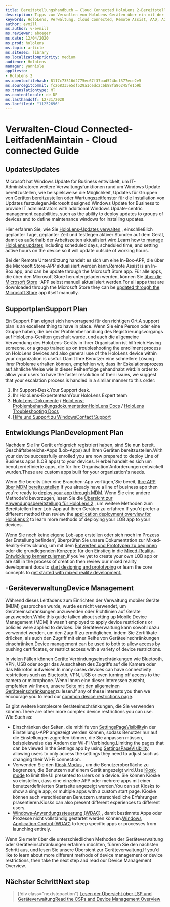 ```yaml
---
title: Bereitstellungshandbuch – Cloud Connected HoloLens 2-Bereitstellung im Maßstab mit Remote Unterstützung – verwalten
description: Tipps zum Verwalten von HoloLens-Geräten über ein mit der Cloud verbundenes Netzwerk
keywords: HoloLens, Verwaltung, Cloud Connected, Remote Assist, AAD, Azure AD, MDM, Verwaltung mobiler Geräte
author: evmill
ms.author: v-evmill
ms.reviewer: aboeger
ms.date: 12/04/2020
ms.prod: hololens
ms.topic: article
ms.sitesec: library
ms.localizationpriority: medium
audience: HoloLens
manager: yannisle
appliesto:
- HoloLens 2
ms.openlocfilehash: 8117c73516d2775ec67f37bad524bcf377ece2e5
ms.sourcegitcommit: fc268335e5df529a1cedc2c6b88fa86245fe1b9b
ms.translationtype: MT
ms.contentlocale: de-DE
ms.lasthandoff: 12/31/2020
ms.locfileid: "11252696"
---
```

# <span data-ttu-id="414fb-104">Verwalten-Cloud Connected-Leitfaden</span><span class="sxs-lookup"><span data-stu-id="414fb-104">Maintain - Cloud connected Guide</span></span>

## <span data-ttu-id="414fb-105">Updates</span><span class="sxs-lookup"><span data-stu-id="414fb-105">Updates</span></span>

<span data-ttu-id="414fb-106">Microsoft hat Windows Update for Business entwickelt, um IT-Administratoren weitere Verwaltungsfunktionen rund um Windows Update bereitzustellen, wie beispielsweise die Möglichkeit, Updates für Gruppen von Geräten bereitzustellen oder Wartungszeitfenster für die Installation von Updates festzulegen.</span><span class="sxs-lookup"><span data-stu-id="414fb-106">Microsoft designed Windows Update for Business to provide IT administrators with additional Windows Update-centric management capabilities, such as the ability to deploy updates to groups of devices and to define maintenance windows for installing updates.</span></span>

<span data-ttu-id="414fb-107">Hier erfahren Sie, wie Sie [HoloLens-Updates verwalten](https://docs.microsoft.com/hololens/hololens-updates) , einschließlich geplanter Tage, geplanter Zeit und festlegen aktiver Stunden auf dem Gerät, damit es außerhalb der Arbeitszeiten aktualisiert wird.</span><span class="sxs-lookup"><span data-stu-id="414fb-107">Learn how to [manage HoloLens updates](https://docs.microsoft.com/hololens/hololens-updates) including scheduled days, scheduled time, and setting active hours on the device so it will update outside of working hours.</span></span>

<span data-ttu-id="414fb-108">Bei der Remote Unterstützung handelt es sich um eine In-Box-APP, die über die Microsoft Store-APP aktualisiert werden kann.</span><span class="sxs-lookup"><span data-stu-id="414fb-108">Remote Assist is an In-Box app, and can be update through the Microsoft Store app.</span></span> <span data-ttu-id="414fb-109">Für alle apps, die über den Microsoft Store heruntergeladen werden, können Sie [über die Microsoft Store](https://docs.microsoft.com/hololens/holographic-store-apps#update-apps) -APP selbst manuell aktualisiert werden.</span><span class="sxs-lookup"><span data-stu-id="414fb-109">For all apps that are downloaded through the Microsoft Store they can be [updated through the Microsoft Store](https://docs.microsoft.com/hololens/holographic-store-apps#update-apps) app itself manually.</span></span>

## <span data-ttu-id="414fb-110">Supportplan</span><span class="sxs-lookup"><span data-stu-id="414fb-110">Support Plan</span></span>

<span data-ttu-id="414fb-111">Ein Support Plan eignet sich hervorragend für den richtigen Ort.</span><span class="sxs-lookup"><span data-stu-id="414fb-111">A support plan is an excellent thing to have in place.</span></span> <span data-ttu-id="414fb-112">Wenn Sie eine Person oder eine Gruppe haben, die bei der Problembehandlung des Registrierungsvorgangs auf HoloLens-Geräten geschult wurde, und auch die allgemeine Verwendung des HoloLens-Geräts in Ihrer Organisation ist hilfreich.</span><span class="sxs-lookup"><span data-stu-id="414fb-112">Having someone, or a group trained up on troubleshooting the enrollment process on HoloLens devices and also general use of the HoloLens device within your organization is useful.</span></span> <span data-ttu-id="414fb-113">Damit Ihre Benutzer eine schnellere Lösung ihrer Probleme erhalten können, empfehlen wir, dass Ihr Eskalationsprozess auf ähnliche Weise wie in dieser Reihenfolge gehandhabt wird:</span><span class="sxs-lookup"><span data-stu-id="414fb-113">In order to allow your users to have the faster resolution of their issues, we suggest that your escalation process is handled in a similar manner to this order:</span></span>

1. <span data-ttu-id="414fb-114">Ihr Support-Desk.</span><span class="sxs-lookup"><span data-stu-id="414fb-114">Your Support desk.</span></span>
2. <span data-ttu-id="414fb-115">Ihr HoloLens-Expertenteam</span><span class="sxs-lookup"><span data-stu-id="414fb-115">Your HoloLens Expert team</span></span>
3. <span data-ttu-id="414fb-116">[HoloLens-Dokumente](https://docs.microsoft.com/hololens/)  /  [HoloLens-Problembehandlungsdokumentation](https://docs.microsoft.com/hololens/hololens-troubleshooting)</span><span class="sxs-lookup"><span data-stu-id="414fb-116">[HoloLens Docs](https://docs.microsoft.com/hololens/) / [HoloLens Troubleshooting Docs](https://docs.microsoft.com/hololens/hololens-troubleshooting)</span></span>
4. [<span data-ttu-id="414fb-117">Hilfe und Support zu Windows</span><span class="sxs-lookup"><span data-stu-id="414fb-117">Contact Support</span></span>](https://support.serviceshub.microsoft.com/supportforbusiness/create?sapId=e9391227-fa6d-927b-0fff-f96288631b8f)

## <span data-ttu-id="414fb-118">Entwicklungs Plan</span><span class="sxs-lookup"><span data-stu-id="414fb-118">Development Plan</span></span>

<span data-ttu-id="414fb-119">Nachdem Sie Ihr Gerät erfolgreich registriert haben, sind Sie nun bereit, Geschäftsbereichs-Apps (Lob-Apps) auf Ihren Geräten bereitzustellen.</span><span class="sxs-lookup"><span data-stu-id="414fb-119">With your device successfully enrolled you are now prepared to deploy Line of Business apps (LOB apps) to your devices.</span></span> <span data-ttu-id="414fb-120">Hierbei handelt es sich um benutzerdefinierte apps, die für Ihre Organisation&#39;Anforderungen entwickelt wurden.</span><span class="sxs-lookup"><span data-stu-id="414fb-120">These are custom apps built for your organization&#39;s needs.</span></span>

<span data-ttu-id="414fb-121">Wenn Sie bereits über eine Branchen-App verfügen,&#39;Sie bereit, [Ihre APP über MDM bereitzustellen](https://docs.microsoft.com/hololens/app-deploy-intune).</span><span class="sxs-lookup"><span data-stu-id="414fb-121">If you already have a line of business app then you&#39;re ready to [deploy your app through MDM](https://docs.microsoft.com/hololens/app-deploy-intune).</span></span> <span data-ttu-id="414fb-122">Wenn Sie eine andere Methode&#39;d bevorzugen, lesen Sie die [Übersicht zur Anwendungsbereitstellung für HoloLens 2](https://docs.microsoft.com/hololens/app-deploy-overview) , um weitere Methoden zum Bereitstellen Ihrer Lob-App auf Ihren Geräten zu erfahren.</span><span class="sxs-lookup"><span data-stu-id="414fb-122">If you&#39;d prefer a different method then review the [application deployment overview for HoloLens 2](https://docs.microsoft.com/hololens/app-deploy-overview) to learn more methods of deploying your LOB app to your devices.</span></span>

<span data-ttu-id="414fb-123">Wenn Sie noch keine eigene Lob-app erstellen oder sich noch im Prozess der Erstellung befinden&#39;, überprüfen Sie unsere Dokumentation zur Mixed-Reality-Entwicklung, um mit dem [Entwerfen und Prototypen zu beginnen](https://docs.microsoft.com/windows/mixed-reality/design/design) oder die grundlegenden Konzepte für den Einstieg in die [Mixed-Reality-Entwicklung kennenzulernen.](https://docs.microsoft.com/windows/mixed-reality/discover/get-started-with-mr)</span><span class="sxs-lookup"><span data-stu-id="414fb-123">If you&#39;ve yet to create your own LOB app or are still in the process of creation then review our mixed reality development docs to [start designing and prototyping](https://docs.microsoft.com/windows/mixed-reality/design/design) or learn the core concepts to [get started with mixed reality development.](https://docs.microsoft.com/windows/mixed-reality/discover/get-started-with-mr)</span></span>

## <span data-ttu-id="414fb-124">-Geräteverwaltung</span><span class="sxs-lookup"><span data-stu-id="414fb-124">Device Management</span></span> 

<span data-ttu-id="414fb-125">Während dieses Leitfadens zum Einrichten der Verwaltung mobiler Geräte (MDM) gesprochen wurde, wurde es nicht verwendet, um Geräteeinschränkungen anzuwenden oder Richtlinien auf Geräte anzuwenden.</span><span class="sxs-lookup"><span data-stu-id="414fb-125">While this guide talked about setting up Mobile Device Management (MDM) it wasn't employed to apply device restrictions or policies were applied to devices.</span></span> <span data-ttu-id="414fb-126">Die Geräteverwaltung kann sowohl dazu verwendet werden, um den Zugriff zu ermöglichen, indem Sie Zertifikate drücken, als auch den Zugriff mit einer Reihe von Geräteeinschränkungen einschränken.</span><span class="sxs-lookup"><span data-stu-id="414fb-126">Device management can be used to both to allow access by pushing certificates, or restrict access with a variety of device restrictions.</span></span> 

<span data-ttu-id="414fb-127">In vielen Fällen können Geräte Verbindungseinschränkungen wie Bluetooth, VPN, USB oder sogar das Ausschalten des Zugriffs auf die Kamera oder das Mikrofon aufweisen.</span><span class="sxs-lookup"><span data-stu-id="414fb-127">In many cases devices can have connectivity restrictions such as Bluetooth, VPN, USB or even turning off access to the camera or microphone.</span></span> <span data-ttu-id="414fb-128">Wenn Ihnen eine dieser Interessen zusteht, empfehlen wir Ihnen, unsere [Seite mit den allgemeinen Geräteeinschränkungen](hololens-common-device-restrictions.md)zu lesen.</span><span class="sxs-lookup"><span data-stu-id="414fb-128">If any of these interests you then we encourage you to read our [common device restrictions page](hololens-common-device-restrictions.md).</span></span>

<span data-ttu-id="414fb-129">Es gibt weitere komplexere Geräteeinschränkungen, die Sie verwenden können.</span><span class="sxs-lookup"><span data-stu-id="414fb-129">There are other more complex device restrictions you can use.</span></span> <span data-ttu-id="414fb-130">Wie:</span><span class="sxs-lookup"><span data-stu-id="414fb-130">Such as:</span></span>

- <span data-ttu-id="414fb-131">Einschränken der Seiten, die mithilfe von [SettingsPageVisibility](settings-uri-list.md)in der Einstellungs-APP angezeigt werden können, sodass Benutzer nur auf die Einstellungen zugreifen können, die Sie anpassen müssen, beispielsweise das Ändern der Wi-Fi Verbindung.</span><span class="sxs-lookup"><span data-stu-id="414fb-131">Limiting the pages that can be viewed in the Settings app by using [SettingsPageVisibility](settings-uri-list.md), allowing users to only access the settings they need to adjust such as changing their Wi-Fi connection.</span></span>
- <span data-ttu-id="414fb-132">Verwenden Sie den [Kiosk Modus](hololens-kiosk.md) , um die Benutzeroberfläche zu begrenzen, die Benutzern auf einem Gerät angezeigt wird.</span><span class="sxs-lookup"><span data-stu-id="414fb-132">Use [Kiosk mode](hololens-kiosk.md) to limit the UI presented to users on a device.</span></span> <span data-ttu-id="414fb-133">Sie können Kioske so einstellen, dass eine einzelne APP oder mehrere apps mit einer benutzerdefinierten Startseite angezeigt werden.</span><span class="sxs-lookup"><span data-stu-id="414fb-133">You can set Kiosks to show a single app, or multiple apps with a custom start page.</span></span> <span data-ttu-id="414fb-134">Kioske können auch verschiedenen Benutzern unterschiedliche Erfahrungen präsentieren.</span><span class="sxs-lookup"><span data-stu-id="414fb-134">Kiosks can also present different experiences to different users.</span></span>  
- <span data-ttu-id="414fb-135">[Windows-Anwendungssteuerung (WDAC)](windows-defender-application-control-wdac.md) , damit bestimmte Apps oder Prozesse nicht vollständig gestartet werden können.</span><span class="sxs-lookup"><span data-stu-id="414fb-135">[Windows Application Control (WDAC)](windows-defender-application-control-wdac.md) to keep specific apps or processes from launching entirely.</span></span>

<span data-ttu-id="414fb-136">Wenn Sie mehr über die unterschiedlichen Methoden der Geräteverwaltung oder Geräteeinschränkungen erfahren möchten, führen Sie den nächsten Schritt aus, und lesen Sie unsere Übersicht zur Geräteverwaltung.</span><span class="sxs-lookup"><span data-stu-id="414fb-136">If you'd like to learn about more different methods of device management or device restrictions, then take the next step and read our Device Management Overview.</span></span>

## <span data-ttu-id="414fb-137">Nächster Schritt</span><span class="sxs-lookup"><span data-stu-id="414fb-137">Next step</span></span>

> [!div class="nextstepaction"]
> [<span data-ttu-id="414fb-138">Lesen der Übersicht über LSP und Geräteverwaltung</span><span class="sxs-lookup"><span data-stu-id="414fb-138">Read the CSPs and Device Management Overview</span></span>](hololens-csp-policy-overview.md)